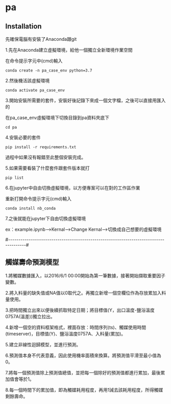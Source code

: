 # pa
## Installation
先確保電腦有安裝了Anaconda跟git

1.先在Anaconda建立虛擬環境，給他一個獨立全新環境作業空間

在命令提示字元中(cmd)輸入
```
conda create -n pa_case_env python=3.7
```
2.然後機活該虛擬環境
```
conda activate pa_case_env
```
3.開始安裝所需要的套件，安裝好後記錄下來成一個文字檔，之後可以直接用匯入的

在pa_case_env虛擬環境下切換目錄到pa資料夾底下
```
cd pa
```
4.安裝必要的套件
```
pip install -r requirements.txt
```
過程中如果沒有報錯至此整個安裝完成。

5.如果需要看裝了什麼套件跟套件版本就打
```
pip list
```
6.在jupyter中自由切換虛擬環境，以方便專案可以在對的工作區作業

重新打開命令提示字元(cmd)輸入
```
conda install nb_conda
```
7.之後就能在jupyter下自由切換虛擬環境

ex：example.ipynb-->Kernal-->Change Kernal-->切換成自己想要的虛擬環境

#--------------------------------------------------------------------------------------#

## 觸媒壽命預測模型
1.將觸媒數據匯入，以2016/6/1 00:00開始為第一筆數據，接著開始擷取重要因子變數。

2.將入料量的缺失值或NA值以0取代之。再獨立新增一個空欄位作為存放累加入料量使用。

3.把時間獨立出來以便後續抓取特定日期；將目標值(Y，出口溫度-鹽浴溫度0757A(溫差))獨立拉出。

4.新增一個空的資料框架格式，裡面存放：時間序列(ts)、觸媒使用時間(timeserver)，目標值(Y)、鹽浴溫度0757A、入料量(累加)。

5.建立非線性迴歸模型，並進行預測。

6.預測值本身不代表意義，因此使用機率面積來換算。將預測值平滑至最小值為0。

7.將每一個預測值除上預測值總值，並把每一個除好的預測值都進行累加，最後累加值會等於1。

8.每一個時間下的累加值，即為觸媒耗用程度，再用1減去該耗用程度，所得觸媒剩餘壽命。
